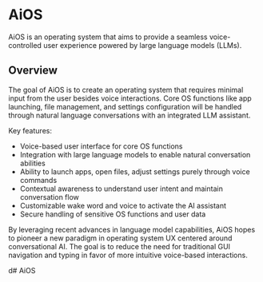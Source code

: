 # AiOS

AiOS is an operating system that aims to provide a seamless voice-controlled user experience powered by large language models (LLMs). 

## Overview

The goal of AiOS is to create an operating system that requires minimal input from the user besides voice interactions. Core OS functions like app launching, file management, and settings configuration will be handled through natural language conversations with an integrated LLM assistant.

Key features:

- Voice-based user interface for core OS functions
- Integration with large language models to enable natural conversation abilities 
- Ability to launch apps, open files, adjust settings purely through voice commands
- Contextual awareness to understand user intent and maintain conversation flow
- Customizable wake word and voice to activate the AI assistant
- Secure handling of sensitive OS functions and user data

By leveraging recent advances in language model capabilities, AiOS hopes to pioneer a new paradigm in operating system UX centered around conversational AI. The goal is to reduce the need for traditional GUI navigation and typing in favor of more intuitive voice-based interactions.

d# AiOS
